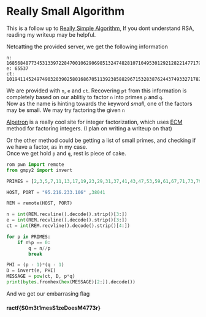 # Really Small Algorithm

This is a follow up to [Really Simple Algorithm](https://github.com/deut-erium/WriteUps/tree/master/ractf/crypto/Really%20Simple%20Algorithm), If you dont understand RSA, reading my writeup may be helpful.

Netcatting the provided server, we get the following information
```
n: 168568487734531339722847001062906985132474828107104953012921282214771799397458868928941542087309912022691790615789396052565649028046249556110467435397815281
e: 65537
ct: 101941145249749032039025801686705113923858829671532838762443749332717827997455732896325524381928680203990566658096027224436631019913072267091260763589856629
```

We are provided with `n`, `e` and `ct`. Recovering `pt` from this information is completely based on our ablitiy to factor `n` into primes `p` and `q`.  
Now as the name is hinting towards the keyword _small_, one of the factors may be small. We may try factoring the given `n`

[Alpetron](https://www.alpertron.com.ar/ECM.HTM) is a really cool site for integer factorization, which uses [ECM](https://en.wikipedia.org/wiki/Lenstra_elliptic-curve_factorization) method for factoring integers. (I plan on writing a writeup on that)

Or the other method could be getting a list of small primes, and checking if we have a factor, as in my case.  
Once we get hold `p` and `q`, rest is piece of cake.

```python
rom pwn import remote
from gmpy2 import invert

PRIMES = [2,3,5,7,11,13,17,19,23,29,31,37,41,43,47,53,59,61,67,71,73,79,83,89,97,101,103,107,109,113,127,131,137,139,149,151,157,163,167,173,179,181,191,193,197,199,211,223,227,229,233,239,241,251,257,263,269,271,277,281,283,293,307,311,313,317,331,337,347,349,353,359,367,373,379,383,389,397,401,409,419,421,431,433,439,443,449,457,461,463,467,479,487,491,499,503,509,521,523,541,547,557,563,569,571,577,587,593,599,601,607,613,617,619,631,641,643,647,653,659,661,673,677,683,691,701,709,719,727,733,739,743,751,757,761,769,773,787,797,809,811,821,823,827,829,839,853,857,859,863,877,881,883,887,907,911,919,929,937,941,947,953,967,971,977,983,991,997,1009,1013,1019,1021,1031,1033,1039,1049,1051,1061,1063,1069,1087,1091,1093,1097,1103,1109,1117,1123,1129,1151,1153,1163,1171,1181,1187,1193,1201,1213,1217,1223,1229,1231,1237,1249,1259,1277,1279,1283,1289,1291,1297,1301,1303,1307,1319,1321,1327,1361,1367,1373,1381,1399,1409,1423,1427,1429,1433,1439,1447,1451,1453,1459,1471,1481,1483,1487,1489,1493,1499,1511,1523,1531,1543,1549,1553,1559,1567,1571,1579,1583,1597,1601,1607,1609,1613,1619,1621,1627,1637,1657,1663,1667,1669,1693,1697,1699,1709,1721,1723,1733,1741,1747,1753,1759,1777,1783,1787,1789,1801,1811,1823,1831,1847,1861,1867,1871,1873,1877,1879,1889,1901,1907,1913,1931,1933,1949,1951,1973,1979,1987,1993,1997,1999,2003,2011,2017,2027,2029,2039,2053,2063,2069,2081,2083,2087,2089,2099,2111,2113,2129,2131,2137,2141,2143,2153,2161,2179,2203,2207,2213,2221,2237,2239,2243,2251,2267,2269,2273,2281,2287,2293,2297,2309,2311,2333,2339,2341,2347,2351,2357,2371,2377,2381,2383,2389,2393,2399,2411,2417,2423,2437,2441,2447,2459,2467,2473,2477,2503,2521,2531,2539,2543,2549,2551,2557,2579,2591,2593,2609,2617,2621,2633,2647,2657,2659,2663,2671,2677,2683,2687,2689,2693,2699,2707,2711,2713,2719,2729,2731,2741,2749,2753,2767,2777,2789,2791,2797,2801,2803,2819,2833,2837,2843,2851,2857,2861,2879,2887,2897,2903,2909,2917,2927,2939,2953,2957,2963,2969,2971,2999,3001,3011,3019,3023,3037,3041,3049,3061,3067,3079,3083,3089,3109,3119,3121,3137,3163,3167,3169,3181,3187,3191,3203,3209,3217,3221,3229,3251,3253,3257,3259,3271,3299,3301,3307,3313,3319,3323,3329,3331,3343,3347,3359,3361,3371,3373,3389,3391,3407,3413,3433,3449,3457,3461,3463,3467,3469,3491,3499,3511,3517,3527,3529,3533,3539,3541,3547,3557,3559,3571,3581,3583,3593,3607,3613,3617,3623,3631,3637,3643,3659,3671,3673,3677,3691,3697,3701,3709,3719,3727,3733,3739,3761,3767,3769,3779,3793,3797,3803,3821,3823,3833,3847,3851,3853,3863,3877,3881,3889,3907,3911,3917,3919,3923,3929,3931,3943,3947,3967,3989,4001,4003,4007,4013,4019,4021,4027,4049,4051,4057,4073,4079,4091,4093,4099,4111,4127,4129,4133,4139,4153,4157,4159,4177,4201,4211,4217,4219,4229,4231,4241,4243,4253,4259,4261,4271,4273,4283,4289,4297,4327,4337,4339,4349,4357,4363,4373,4391,4397,4409,4421,4423,4441,4447,4451,4457,4463,4481,4483,4493,4507,4513,4517,4519,4523,4547,4549,4561,4567,4583,4591,4597,4603,4621,4637,4639,4643,4649,4651,4657,4663,4673,4679,4691,4703,4721,4723,4729,4733,4751,4759,4783,4787,4789,4793,4799,4801,4813,4817,4831,4861,4871,4877,4889,4903,4909,4919,4931,4933,4937,4943,4951,4957,4967,4969,4973,4987,4993,4999,5003,5009,5011,5021,5023,5039,5051,5059,5077,5081,5087,5099,5101,5107,5113,5119,5147,5153,5167,5171,5179,5189,5197,5209,5227,5231,5233,5237,5261,5273,5279,5281,5297,5303,5309,5323,5333,5347,5351,5381,5387,5393,5399,5407,5413,5417,5419,5431,5437,5441,5443,5449,5471,5477,5479,5483,5501,5503,5507,5519,5521,5527,5531,5557,5563,5569,5573,5581,5591,5623,5639,5641,5647,5651,5653,5657,5659,5669,5683,5689,5693,5701,5711,5717,5737,5741,5743,5749,5779,5783,5791,5801,5807,5813,5821,5827,5839,5843,5849,5851,5857,5861,5867,5869,5879,5881,5897,5903,5923,5927,5939,5953,5981,5987,6007,6011,6029,6037,6043,6047,6053,6067,6073,6079,6089,6091,6101,6113,6121,6131,6133,6143,6151,6163,6173,6197,6199,6203,6211,6217,6221,6229,6247,6257,6263,6269,6271,6277,6287,6299,6301,6311,6317,6323,6329,6337,6343,6353,6359,6361,6367,6373,6379,6389,6397,6421,6427,6449,6451,6469,6473,6481,6491,6521,6529,6547,6551,6553,6563,6569,6571,6577,6581,6599,6607,6619,6637,6653,6659,6661,6673,6679,6689,6691,6701,6703,6709,6719,6733,6737,6761,6763,6779,6781,6791,6793,6803,6823,6827,6829,6833,6841,6857,6863,6869,6871,6883,6899,6907,6911,6917,6947,6949,6959,6961,6967,6971,6977,6983,6991,6997,7001,7013,7019,7027,7039,7043,7057,7069,7079,7103,7109,7121,7127,7129,7151,7159,7177,7187,7193,7207,7211,7213,7219,7229,7237,7243,7247,7253,7283,7297,7307,7309,7321,7331,7333,7349,7351,7369,7393,7411,7417,7433,7451,7457,7459,7477,7481,7487,7489,7499,7507,7517,7523,7529,7537,7541,7547,7549,7559,7561,7573,7577,7583,7589,7591,7603,7607,7621,7639,7643,7649,7669,7673,7681,7687,7691,7699,7703,7717,7723,7727,7741,7753,7757,7759,7789,7793,7817,7823,7829,7841,7853,7867,7873,7877,7879,7883,7901,7907,7919]

HOST, PORT = "95.216.233.106" ,38041

REM = remote(HOST, PORT)

n = int(REM.recvline().decode().strip()[3:])
e = int(REM.recvline().decode().strip()[3:])
ct = int(REM.recvline().decode().strip()[4:])

for p in PRIMES:
    if n%p == 0:
        q = n//p
        break

PHI = (p - 1)*(q - 1)
D = invert(e, PHI)
MESSAGE = pow(ct, D, p*q)
print(bytes.fromhex(hex(MESSAGE)[2:]).decode())
```
And we get our embarrasing flag
#### ractf{S0m3t1mesS1zeDoesM4773r}
